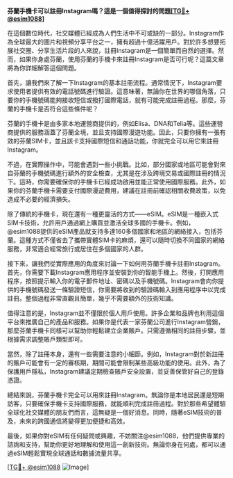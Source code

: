 **芬蘭手機卡可以註冊Instagram嗎？這是一個值得探討的問題[[TG💪+ @esim1088](https://t.me/s/esim1088)]**

在這個數位時代，社交媒體已經成為人們生活中不可或缺的一部分。Instagram作為全球最大的圖片和視頻分享平台之一，擁有超過十億活躍用戶。對於許多想要拓展社交圈、分享生活片段的人來說，註冊Instagram是一個簡單而自然的選擇。然而，如果你身處芬蘭，使用芬蘭的手機卡來註冊Instagram是否可行呢？這篇文章將為你詳細解答這個問題。

首先，讓我們來了解一下Instagram的基本註冊流程。通常情況下，Instagram要求使用者提供有效的電話號碼進行驗證。這意味著，無論你在世界的哪個角落，只要你的手機號碼能夠接收短信或撥打國際電話，就有可能完成註冊過程。那麼，芬蘭的手機卡是否符合這些條件呢？

芬蘭的手機卡是由多家本地運營商提供的，例如Elisa、DNA和Telia等。這些運營商提供的服務涵蓋了芬蘭全境，並且支持國際漫遊功能。因此，只要你擁有一張有效的芬蘭SIM卡，並且該卡支持國際短信和通話功能，你就完全可以用它來註冊Instagram。

不過，在實際操作中，可能會遇到一些小挑戰。比如，部分國家或地區可能會對來自芬蘭的手機號碼進行額外的安全檢查，尤其是在涉及跨境交易或國際註冊的情況下。這時，你需要確保你的手機卡已經成功啟用並能正常使用國際服務。此外，如果你的芬蘭手機卡需要支付國際漫遊費用，建議在註冊前確認相關收費政策，以免造成不必要的經濟損失。

除了傳統的手機卡，現在還有一種更靈活的方式——eSIM。eSIM是一種嵌入式SIM卡技術，允許用戶通過網上購買並激活全球多國的手機卡。例如，@esim1088提供的eSIM產品就支持多達160多個國家和地區的網絡接入，包括芬蘭。這種方式不僅省去了攜帶實體SIM卡的麻煩，還可以隨時切換不同國家的網絡服務，非常適合經常旅行或居住在多個國家的人群。

接下來，讓我們從實際應用的角度來討論一下如何用芬蘭手機卡註冊Instagram。首先，你需要下載Instagram應用程序並安裝到你的智能手機上。然後，打開應用程序，按照提示輸入你的電子郵件地址、密碼以及手機號碼。Instagram會向你提供的手機號碼發送一條驗證短信，你需要將收到的驗證碼輸入到應用程序中以完成註冊。整個過程非常直觀且簡單，幾乎不需要額外的技術知識。

值得注意的是，Instagram並不僅限於個人用戶使用。許多企業和品牌也利用這個平台來推廣自己的產品和服務。如果你是代表一家芬蘭公司進行Instagram營銷，那麼芬蘭手機卡同樣可以幫助你輕鬆建立企業賬戶。只需遵循相同的註冊步驟，並根據需求調整賬戶類型即可。

當然，除了註冊本身，還有一些需要注意的小細節。例如，Instagram對於新註冊的賬戶可能會有一定的審核期，期間可能會限制某些高級功能的使用。此外，為了保護用戶隱私，Instagram建議定期檢查賬戶安全設置，並妥善保管好自己的登錄憑證。

總結來說，芬蘭手機卡完全可以用來註冊Instagram。無論你是本地居民還是短期訪客，只要確保手機卡支持國際服務，就能順利完成註冊過程。對於那些希望體驗全球化社交媒體的朋友們而言，這無疑是一個好消息。同時，隨著eSIM技術的普及，未來的跨國通信將變得更加便捷和高效。

最後，如果你對eSIM有任何疑問或興趣，不妨關注@esim1088，他們提供專業的諮詢和支持，幫助你更好地理解和使用這一創新技術。無論你身在何處，都可以通過eSIM輕鬆實現全球通話和數據流量共享。

[[TG💪+ @esim1088](https://t.me/s/esim1088) ![Image](https://i.postimg.cc/4NQfJmqS/Snipaste-2025-05-13-00-14-12.png)]